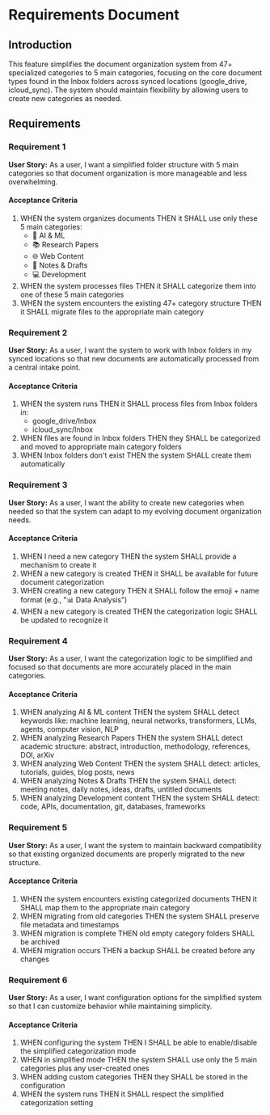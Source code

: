 # Requirements Document

## Introduction

This feature simplifies the document organization system from 47+ specialized categories to 5 main categories, focusing on the core document types found in the Inbox folders across synced locations (google_drive, icloud_sync). The system should maintain flexibility by allowing users to create new categories as needed.

## Requirements

### Requirement 1

**User Story:** As a user, I want a simplified folder structure with 5 main categories so that document organization is more manageable and less overwhelming.

#### Acceptance Criteria

1. WHEN the system organizes documents THEN it SHALL use only these 5 main categories:
   - 🤖 AI & ML
   - 📚 Research Papers  
   - 🌐 Web Content
   - 📝 Notes & Drafts
   - 💻 Development
2. WHEN the system processes files THEN it SHALL categorize them into one of these 5 main categories
3. WHEN the system encounters the existing 47+ category structure THEN it SHALL migrate files to the appropriate main category

### Requirement 2

**User Story:** As a user, I want the system to work with Inbox folders in my synced locations so that new documents are automatically processed from a central intake point.

#### Acceptance Criteria

1. WHEN the system runs THEN it SHALL process files from Inbox folders in:
   - google_drive/Inbox
   - icloud_sync/Inbox
2. WHEN files are found in Inbox folders THEN they SHALL be categorized and moved to appropriate main category folders
3. WHEN Inbox folders don't exist THEN the system SHALL create them automatically

### Requirement 3

**User Story:** As a user, I want the ability to create new categories when needed so that the system can adapt to my evolving document organization needs.

#### Acceptance Criteria

1. WHEN I need a new category THEN the system SHALL provide a mechanism to create it
2. WHEN a new category is created THEN it SHALL be available for future document categorization
3. WHEN creating a new category THEN it SHALL follow the emoji + name format (e.g., "📊 Data Analysis")
4. WHEN a new category is created THEN the categorization logic SHALL be updated to recognize it

### Requirement 4

**User Story:** As a user, I want the categorization logic to be simplified and focused so that documents are more accurately placed in the main categories.

#### Acceptance Criteria

1. WHEN analyzing AI & ML content THEN the system SHALL detect keywords like: machine learning, neural networks, transformers, LLMs, agents, computer vision, NLP
2. WHEN analyzing Research Papers THEN the system SHALL detect academic structure: abstract, introduction, methodology, references, DOI, arXiv
3. WHEN analyzing Web Content THEN the system SHALL detect: articles, tutorials, guides, blog posts, news
4. WHEN analyzing Notes & Drafts THEN the system SHALL detect: meeting notes, daily notes, ideas, drafts, untitled documents
5. WHEN analyzing Development content THEN the system SHALL detect: code, APIs, documentation, git, databases, frameworks

### Requirement 5

**User Story:** As a user, I want the system to maintain backward compatibility so that existing organized documents are properly migrated to the new structure.

#### Acceptance Criteria

1. WHEN the system encounters existing categorized documents THEN it SHALL map them to the appropriate main category
2. WHEN migrating from old categories THEN the system SHALL preserve file metadata and timestamps
3. WHEN migration is complete THEN old empty category folders SHALL be archived
4. WHEN migration occurs THEN a backup SHALL be created before any changes

### Requirement 6

**User Story:** As a user, I want configuration options for the simplified system so that I can customize behavior while maintaining simplicity.

#### Acceptance Criteria

1. WHEN configuring the system THEN I SHALL be able to enable/disable the simplified categorization mode
2. WHEN in simplified mode THEN the system SHALL use only the 5 main categories plus any user-created ones
3. WHEN adding custom categories THEN they SHALL be stored in the configuration
4. WHEN the system runs THEN it SHALL respect the simplified categorization setting